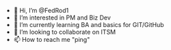 - 👋 Hi, I’m @FedRod1
- 👀 I’m interested in PM and Biz Dev
- 🌱 I’m currently learning BA and basics for GIT/GitHub
- 💞️ I’m looking to collaborate on ITSM
- 📫 How to reach me "ping"

<!---
FedRod1/FedRod1 is a ✨ special ✨ repository because its `README.md` (this file) appears on your GitHub profile.
You can click the Preview link to take a look at your changes.
--->
